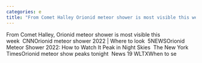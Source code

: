 ```yaml
---
categories: e
title: "From Comet Halley Orionid meteor shower is most visible this week  CNN"
---
```

From Comet Halley, Orionid meteor shower is most visible this week&nbsp;&nbsp;CNNOrionid meteor shower 2022 | Where to look&nbsp;&nbsp;5NEWSOrionid Meteor Shower 2022: How to Watch It Peak in Night Skies&nbsp;&nbsp;The New York TimesOrionid meteor show peaks tonight&nbsp;&nbsp;News 19 WLTXWhen to se
